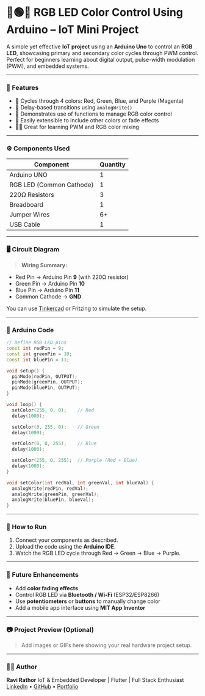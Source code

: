 # 🔴🟢🔵 RGB LED Color Control Using Arduino – IoT Mini Project

A simple yet effective **IoT project** using an **Arduino Uno** to control an **RGB LED**, showcasing primary and secondary color cycles through PWM control. Perfect for beginners learning about digital output, pulse-width modulation (PWM), and embedded systems.

---

### 📌 Features

* 🚦 Cycles through 4 colors: Red, Green, Blue, and Purple (Magenta)
* 🔄 Delay-based transitions using `analogWrite()`
* 🧠 Demonstrates use of functions to manage RGB color control
* 🧰 Easily extensible to include other colors or fade effects
* 👨‍💻 Great for learning PWM and RGB color mixing

---

### ⚙️ Components Used

| Component                | Quantity |
| ------------------------ | -------- |
| Arduino UNO              | 1        |
| RGB LED (Common Cathode) | 1        |
| 220Ω Resistors           | 3        |
| Breadboard               | 1        |
| Jumper Wires             | 6+       |
| USB Cable                | 1        |

---

### 🖥️ Circuit Diagram

> **Wiring Summary:**

* Red Pin → Arduino Pin **9** (with 220Ω resistor)
* Green Pin → Arduino Pin **10**
* Blue Pin → Arduino Pin **11**
* Common Cathode → **GND**

You can use [Tinkercad](https://www.tinkercad.com/) or Fritzing to simulate the setup.

---

### 🔌 Arduino Code

```cpp
// Define RGB LED pins
const int redPin = 9;
const int greenPin = 10;
const int bluePin = 11;

void setup() {
  pinMode(redPin, OUTPUT);
  pinMode(greenPin, OUTPUT);
  pinMode(bluePin, OUTPUT);
}

void loop() {
  setColor(255, 0, 0);    // Red
  delay(1000);

  setColor(0, 255, 0);    // Green
  delay(1000);

  setColor(0, 0, 255);    // Blue
  delay(1000);

  setColor(255, 0, 255);  // Purple (Red + Blue)
  delay(1000);
}

void setColor(int redVal, int greenVal, int blueVal) {
  analogWrite(redPin, redVal);
  analogWrite(greenPin, greenVal);
  analogWrite(bluePin, blueVal);
}
```

---

### 🔧 How to Run

1. Connect your components as described.
2. Upload the code using the **Arduino IDE**.
3. Watch the RGB LED cycle through Red → Green → Blue → Purple.

---

### 🚀 Future Enhancements

* Add **color fading effects**
* Control RGB LED via **Bluetooth / Wi-Fi** (ESP32/ESP8266)
* Use **potentiometers** or **buttons** to manually change color
* Add a mobile app interface using **MIT App Inventor**

---

### 📷 Project Preview (Optional)

> Add images or GIFs here showing your real hardware project setup.

---

### 👨‍💻 Author

**Ravi Rathor**
IoT & Embedded Developer | Flutter | Full Stack Enthusiast
[LinkedIn](#) • [GitHub](#) • [Portfolio](#)

